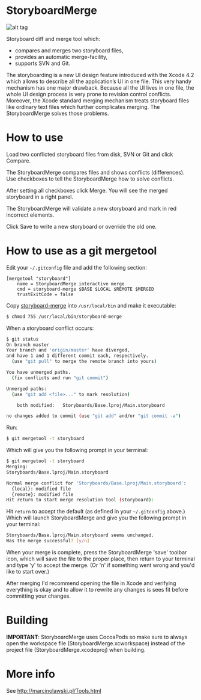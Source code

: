 StoryboardMerge
===============

![alt tag](http://marcinolawski.pl/Tools_files/Screenshot2.jpg)

Storyboard diff and merge tool which:
- compares and merges two storyboard files,
- provides an automatic merge-facility,
- supports SVN and Git.

The storyboarding is a new UI design feature introduced with the Xcode 4.2 which allows to describe all the application’s UI in one file. This very handy mechanism has one major drawback. Because all the UI lives in one file, the whole UI design process is very prone to revision control conflicts. Moreover, the Xcode standard merging mechanism treats storyboard files like ordinary text files which further complicates merging.  The StoryboardMerge solves those problems.

How to use
==========
Load two conflicted storyboard files from disk, SVN or Git and click Compare.

The StoryboardMerge compares files and shows conflicts (differences). Use checkboxes to tell the StoryboardMerge how to solve conflicts. 

After setting all checkboxes click Merge. You will see the merged storyboard in a right panel. 

The StoryboardMerge will validate a new storyboard and mark in red incorrect elements.

Click Save to write a new storyboard or override the old one.

How to use as a git mergetool
=============================
Edit your `~/.gitconfig` file and add the following section:

```
[mergetool "storyboard"]
	name = StoryboardMerge interactive merge
	cmd = storyboard-merge $BASE $LOCAL $REMOTE $MERGED
	trustExitCode = false
```

Copy [storyboard-merge](https://github.com/edelabar/StoryboardMerge/blob/master/storyboard-merge) into `/usr/local/bin` and make it executable:

```bash
$ chmod 755 /usr/local/bin/storyboard-merge
```

When a storyboard conflict occurs:

```bash
$ git status
On branch master
Your branch and 'origin/master' have diverged,
and have 1 and 1 different commit each, respectively.
  (use "git pull" to merge the remote branch into yours)

You have unmerged paths.
  (fix conflicts and run "git commit")

Unmerged paths:
  (use "git add <file>..." to mark resolution)

	both modified:   Storyboards/Base.lproj/Main.storyboard

no changes added to commit (use "git add" and/or "git commit -a")
```

Run:

```bash
$ git mergetool -t storyboard
```

Which will give you the following prompt in your terminal:

```bash
$ git mergetool -t storyboard
Merging:
Storyboards/Base.lproj/Main.storyboard

Normal merge conflict for 'Storyboards/Base.lproj/Main.storyboard':
  {local}: modified file
  {remote}: modified file
Hit return to start merge resolution tool (storyboard): 
```

Hit `return` to accept the default (as defined in your `~/.gitconfig` above.) Which will launch StoryboardMerge and give you the following prompt in your terminal:

```bash
Storyboards/Base.lproj/Main.storyboard seems unchanged.
Was the merge successful? [y/n]
```

When your merge is complete, press the StoryboardMerge 'save' toolbar icon, which will save the file to the proper place, then return to your terminal and type 'y' to accept the merge. (Or 'n' if something went wrong and you'd like to start over.)

After merging I'd recommend opening the file in Xcode and verifying everything is okay and to allow it to rewrite any changes is sees fit before committing your changes.

Building
========

**IMPORTANT**: StoryboardMerge uses CocoaPods so make sure to always open the workspace file (StoryboardMerge.xcworkspace) instead of the project file (StoryboardMerge.xcodeproj) when building.

More info
=========

See http://marcinolawski.pl/Tools.html
